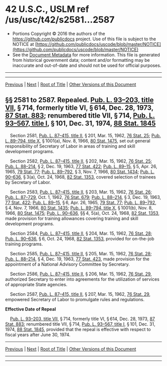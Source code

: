 ---
---

# 42 U.S.C., USLM ref /us/usc/t42/s2581...2587

* Portions Copyright © 2016 the authors of the https://github.com/publicdocs project.
  Use of this file is subject to the NOTICE at [https://github.com/publicdocs/uscode/blob/master/NOTICE](https://github.com/publicdocs/uscode/blob/master/NOTICE)
* See the [Document Metadata](././../../../../../..//README.md) for more information.
  This file is generated from historical government data; content and/or formatting may be inaccurate and out-of-date and should not be used for official purposes.

----------
----------

[Previous](./../../../../../..//us/usc/t42/ch30/schII/ptA/m__us_usc_t42_ch30_schII_ptA.md) | [Next](./../../../../../..//us/usc/t42/ch30/schII/ptA/m__us_usc_t42_s2588.md) | [Root of Title](./../../../../../../) | [Other Versions of this Document](https://publicdocs.github.io/go/links?ns=uslm&ref=%2Fus%2Fusc%2Ft42%2Fs2581...2587)

## §§ 2581 to 2587. Repealed. [Pub. L. 93–203, title VII][/us/pl/93/203/tVII], § 714, formerly title VI, § 614, Dec. 28, 1973, [87 Stat. 883][/us/stat/87/883]; renumbered title VII, § 714, [Pub. L. 93–567, title I][/us/pl/93/567/tI], § 101, Dec. 31, 1974, [88 Stat. 1845][/us/stat/88/1845]

    Section 2581, [Pub. L. 87–415, title II][/us/pl/87/415/tII], § 201, Mar. 15, 1962, [76 Stat. 25][/us/stat/76/25]; [Pub. L. 89–794, title X][/us/pl/89/794/tX], § 1001(a), Nov. 8, 1966, [80 Stat. 1475][/us/stat/80/1475], set out general responsibility of Secretary of Labor in areas of training and skill development programs.

    Section 2582, [Pub. L. 87–415, title II][/us/pl/87/415/tII], § 202, Mar. 15, 1962, [76 Stat. 25][/us/stat/76/25]; [Pub. L. 88–214][/us/pl/88/214], § 2, Dec. 19, 1963, [77 Stat. 422][/us/stat/77/422]; [Pub. L. 89–15][/us/pl/89/15], § 5, Apr. 26, 1965, [79 Stat. 77][/us/stat/79/77]; [Pub. L. 89–792][/us/pl/89/792], § 3, Nov. 7, 1966, [80 Stat. 1434][/us/stat/80/1434]; [Pub. L. 90–636][/us/pl/90/636], § 3(a), Oct. 24, 1968, [82 Stat. 1353][/us/stat/82/1353], covered selection of trainees by Secretary of Labor.

    Section 2583, [Pub. L. 87–415, title II][/us/pl/87/415/tII], § 203, Mar. 15, 1962, [76 Stat. 26][/us/stat/76/26]; [Pub. L. 87–729][/us/pl/87/729], Oct. 1, 1962, [76 Stat. 679][/us/stat/76/679]; [Pub. L. 88–214][/us/pl/88/214], § 3, Dec. 19, 1963, [77 Stat. 422][/us/stat/77/422]; [Pub. L. 89–15][/us/pl/89/15], § 6, Apr. 26, 1965, [79 Stat. 77][/us/stat/79/77]; [Pub. L. 89–792][/us/pl/89/792], § 4, Nov. 7, 1966, [80 Stat. 1435][/us/stat/80/1435]; [Pub. L. 89–794, title X][/us/pl/89/794/tX], § 1001(b), Nov. 8, 1966, [80 Stat. 1475][/us/stat/80/1475]; [Pub. L. 90–636][/us/pl/90/636], §§ 4, 5(a), Oct. 24, 1968, [82 Stat. 1353][/us/stat/82/1353], made provision for training allowances covering training and skill development programs.

    Section 2584, [Pub. L. 87–415, title II][/us/pl/87/415/tII], § 204, Mar. 15, 1962, [76 Stat. 28][/us/stat/76/28]; [Pub. L. 90–636][/us/pl/90/636], § 6, Oct. 24, 1968, [82 Stat. 1353][/us/stat/82/1353], provided for on-the-job training programs.

    Section 2585, [Pub. L. 87–415, title II][/us/pl/87/415/tII], § 205, Mar. 15, 1962, [76 Stat. 28][/us/stat/76/28]; [Pub. L. 88–214][/us/pl/88/214], § 4, Dec. 19, 1963, [77 Stat. 423][/us/stat/77/423], made provision for the appointment of a National Advisory Committee by Secretary.

    Section 2586, [Pub. L. 87–415, title II][/us/pl/87/415/tII], § 206, Mar. 15, 1962, [76 Stat. 29][/us/stat/76/29], authorized Secretary to enter into agreements for the utilization of services of appropriate State agencies.

    Section 2587, [Pub. L. 87–415, title II][/us/pl/87/415/tII], § 207, Mar. 15, 1962, [76 Stat. 29][/us/stat/76/29], empowered Secretary of Labor to promulgate rules and regulations.

 __Effective Date of Repeal__ 

    [Pub. L. 93–203, title VII][/us/pl/93/203/tVII], § 714, formerly title VI, § 614, Dec. 28, 1973, [87 Stat. 883][/us/stat/87/883]; renumbered title VII, § 714, [Pub. L. 93–567, title I][/us/pl/93/567/tI], § 101, Dec. 31, 1974, [88 Stat. 1845][/us/stat/88/1845], provided that the repeal is effective with respect to fiscal years after June 30, 1974.

----------

[Previous](./../../../../../..//us/usc/t42/ch30/schII/ptA/m__us_usc_t42_ch30_schII_ptA.md) | [Next](./../../../../../..//us/usc/t42/ch30/schII/ptA/m__us_usc_t42_s2588.md) | [Root of Title](./../../../../../../) | [Other Versions of this Document](https://publicdocs.github.io/go/links?ns=uslm&ref=%2Fus%2Fusc%2Ft42%2Fs2581...2587)

----------
----------

[/us/pl/93/203/tVII]: https://publicdocs.github.io/go/links?ns=uslm&ref=%2Fus%2Fpl%2F93%2F203%2FtVII
[/us/stat/87/883]: https://publicdocs.github.io/go/links?ns=uslm&ref=%2Fus%2Fstat%2F87%2F883
[/us/pl/93/567/tI]: https://publicdocs.github.io/go/links?ns=uslm&ref=%2Fus%2Fpl%2F93%2F567%2FtI
[/us/stat/88/1845]: https://publicdocs.github.io/go/links?ns=uslm&ref=%2Fus%2Fstat%2F88%2F1845
[/us/pl/87/415/tII]: https://publicdocs.github.io/go/links?ns=uslm&ref=%2Fus%2Fpl%2F87%2F415%2FtII
[/us/stat/76/25]: https://publicdocs.github.io/go/links?ns=uslm&ref=%2Fus%2Fstat%2F76%2F25
[/us/pl/89/794/tX]: https://publicdocs.github.io/go/links?ns=uslm&ref=%2Fus%2Fpl%2F89%2F794%2FtX
[/us/stat/80/1475]: https://publicdocs.github.io/go/links?ns=uslm&ref=%2Fus%2Fstat%2F80%2F1475
[/us/pl/87/415/tII]: https://publicdocs.github.io/go/links?ns=uslm&ref=%2Fus%2Fpl%2F87%2F415%2FtII
[/us/stat/76/25]: https://publicdocs.github.io/go/links?ns=uslm&ref=%2Fus%2Fstat%2F76%2F25
[/us/pl/88/214]: https://publicdocs.github.io/go/links?ns=uslm&ref=%2Fus%2Fpl%2F88%2F214
[/us/stat/77/422]: https://publicdocs.github.io/go/links?ns=uslm&ref=%2Fus%2Fstat%2F77%2F422
[/us/pl/89/15]: https://publicdocs.github.io/go/links?ns=uslm&ref=%2Fus%2Fpl%2F89%2F15
[/us/stat/79/77]: https://publicdocs.github.io/go/links?ns=uslm&ref=%2Fus%2Fstat%2F79%2F77
[/us/pl/89/792]: https://publicdocs.github.io/go/links?ns=uslm&ref=%2Fus%2Fpl%2F89%2F792
[/us/stat/80/1434]: https://publicdocs.github.io/go/links?ns=uslm&ref=%2Fus%2Fstat%2F80%2F1434
[/us/pl/90/636]: https://publicdocs.github.io/go/links?ns=uslm&ref=%2Fus%2Fpl%2F90%2F636
[/us/stat/82/1353]: https://publicdocs.github.io/go/links?ns=uslm&ref=%2Fus%2Fstat%2F82%2F1353
[/us/pl/87/415/tII]: https://publicdocs.github.io/go/links?ns=uslm&ref=%2Fus%2Fpl%2F87%2F415%2FtII
[/us/stat/76/26]: https://publicdocs.github.io/go/links?ns=uslm&ref=%2Fus%2Fstat%2F76%2F26
[/us/pl/87/729]: https://publicdocs.github.io/go/links?ns=uslm&ref=%2Fus%2Fpl%2F87%2F729
[/us/stat/76/679]: https://publicdocs.github.io/go/links?ns=uslm&ref=%2Fus%2Fstat%2F76%2F679
[/us/pl/88/214]: https://publicdocs.github.io/go/links?ns=uslm&ref=%2Fus%2Fpl%2F88%2F214
[/us/stat/77/422]: https://publicdocs.github.io/go/links?ns=uslm&ref=%2Fus%2Fstat%2F77%2F422
[/us/pl/89/15]: https://publicdocs.github.io/go/links?ns=uslm&ref=%2Fus%2Fpl%2F89%2F15
[/us/stat/79/77]: https://publicdocs.github.io/go/links?ns=uslm&ref=%2Fus%2Fstat%2F79%2F77
[/us/pl/89/792]: https://publicdocs.github.io/go/links?ns=uslm&ref=%2Fus%2Fpl%2F89%2F792
[/us/stat/80/1435]: https://publicdocs.github.io/go/links?ns=uslm&ref=%2Fus%2Fstat%2F80%2F1435
[/us/pl/89/794/tX]: https://publicdocs.github.io/go/links?ns=uslm&ref=%2Fus%2Fpl%2F89%2F794%2FtX
[/us/stat/80/1475]: https://publicdocs.github.io/go/links?ns=uslm&ref=%2Fus%2Fstat%2F80%2F1475
[/us/pl/90/636]: https://publicdocs.github.io/go/links?ns=uslm&ref=%2Fus%2Fpl%2F90%2F636
[/us/stat/82/1353]: https://publicdocs.github.io/go/links?ns=uslm&ref=%2Fus%2Fstat%2F82%2F1353
[/us/pl/87/415/tII]: https://publicdocs.github.io/go/links?ns=uslm&ref=%2Fus%2Fpl%2F87%2F415%2FtII
[/us/stat/76/28]: https://publicdocs.github.io/go/links?ns=uslm&ref=%2Fus%2Fstat%2F76%2F28
[/us/pl/90/636]: https://publicdocs.github.io/go/links?ns=uslm&ref=%2Fus%2Fpl%2F90%2F636
[/us/stat/82/1353]: https://publicdocs.github.io/go/links?ns=uslm&ref=%2Fus%2Fstat%2F82%2F1353
[/us/pl/87/415/tII]: https://publicdocs.github.io/go/links?ns=uslm&ref=%2Fus%2Fpl%2F87%2F415%2FtII
[/us/stat/76/28]: https://publicdocs.github.io/go/links?ns=uslm&ref=%2Fus%2Fstat%2F76%2F28
[/us/pl/88/214]: https://publicdocs.github.io/go/links?ns=uslm&ref=%2Fus%2Fpl%2F88%2F214
[/us/stat/77/423]: https://publicdocs.github.io/go/links?ns=uslm&ref=%2Fus%2Fstat%2F77%2F423
[/us/pl/87/415/tII]: https://publicdocs.github.io/go/links?ns=uslm&ref=%2Fus%2Fpl%2F87%2F415%2FtII
[/us/stat/76/29]: https://publicdocs.github.io/go/links?ns=uslm&ref=%2Fus%2Fstat%2F76%2F29
[/us/pl/87/415/tII]: https://publicdocs.github.io/go/links?ns=uslm&ref=%2Fus%2Fpl%2F87%2F415%2FtII
[/us/stat/76/29]: https://publicdocs.github.io/go/links?ns=uslm&ref=%2Fus%2Fstat%2F76%2F29
[/us/pl/93/203/tVII]: https://publicdocs.github.io/go/links?ns=uslm&ref=%2Fus%2Fpl%2F93%2F203%2FtVII
[/us/stat/87/883]: https://publicdocs.github.io/go/links?ns=uslm&ref=%2Fus%2Fstat%2F87%2F883
[/us/pl/93/567/tI]: https://publicdocs.github.io/go/links?ns=uslm&ref=%2Fus%2Fpl%2F93%2F567%2FtI
[/us/stat/88/1845]: https://publicdocs.github.io/go/links?ns=uslm&ref=%2Fus%2Fstat%2F88%2F1845


